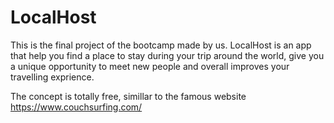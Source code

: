 # LocalHost

This is the final project of the bootcamp made by us.
LocalHost is an app that help you find a place to stay during your trip around the world,
give you a unique opportunity to meet new people and overall improves your travelling exprience.

The concept is totally free, simillar to the famous website https://www.couchsurfing.com/

